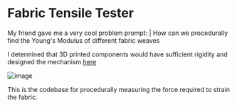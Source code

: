 # Fabric Tensile Tester

My friend gave me a very cool problem prompt:
| How can we procedurally find the Young's Modulus of different fabric weaves

I determined that 3D printed components would have sufficient rigidity and designed the mechanism [here](https://cad.onshape.com/documents/414844e767a5c5dcc10ecd8a/w/11a8d7078b3e5012b6154466/e/b864a8eacea5f8d32ab57ced?renderMode=0&uiState=6770eccbf48e4208ced637a1) 

![image](https://github.com/user-attachments/assets/a0653b0c-001f-4680-a64c-0043c8f1b77b)


This is the codebase for procedurally measuring the force required to strain the fabric. 
